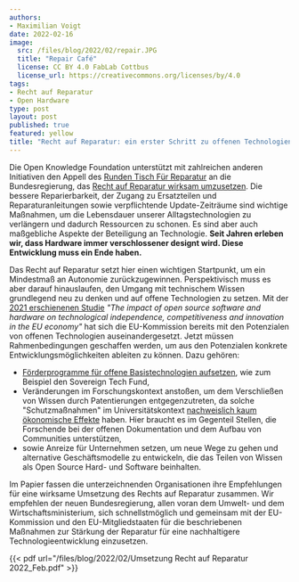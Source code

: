 ```yaml
---
authors:
- Maximilian Voigt
date: 2022-02-16
image:
  src: /files/blog/2022/02/repair.JPG
  title: "Repair Café"
  license: CC BY 4.0 FabLab Cottbus
  license_url: https://creativecommons.org/licenses/by/4.0
tags:
- Recht auf Reparatur
- Open Hardware
type: post
layout: post
published: true
featured: yellow
title: "Recht auf Reparatur: ein erster Schritt zu offenen Technologien"
---
```

Die Open Knowledge Foundation unterstützt mit zahlreichen anderen Initiativen den Appell des [Runden Tisch Für Reparatur](https://runder-tisch-reparatur.de/) an die Bundesregierung, das [Recht auf Reparatur wirksam umzusetzen](https://netzpolitik.org/2022/recht-auf-reparatur-die-ampel-wartet-auf-bruessel/). Die bessere Reparierbarkeit, der Zugang zu Ersatzteilen und Reparaturanleitungen sowie verpflichtende Update-Zeiträume sind wichtige Maßnahmen, um die Lebensdauer unserer Alltagstechnologien zu verlängern und dadurch Ressourcen zu schonen. Es sind aber auch maßgebliche Aspekte der Beteiligung an Technologie. **Seit Jahren erleben wir, dass Hardware immer verschlossener designt wird. Diese Entwicklung muss ein Ende haben.**

Das Recht auf Reparatur setzt hier einen wichtigen Startpunkt, um ein Mindestmaß an Autonomie zurückzugewinnen. Perspektivisch muss es aber darauf hinauslaufen, den Umgang mit technischem Wissen grundlegend neu zu denken und auf offene Technologien zu setzen. Mit der [2021 erschienenen Studie](https://digital-strategy.ec.europa.eu/en/library/study-about-impact-open-source-software-and-hardware-technological-independence-competitiveness-and) *"The impact of open source software and hardware on technological independence, competitiveness and innovation in the EU economy"* hat sich die EU-Kommission bereits mit den Potenzialen von offenen Technologien auseinandergesetzt. Jetzt müssen Rahmenbedingungen geschaffen werden, um aus den Potenzialen konkrete Entwicklungsmöglichkeiten ableiten zu können. Dazu gehören:
* [Förderprogramme für offene Basistechnologien aufsetzen](https://okfn.de/blog/2021/11/stf-publikation-machbarkeitsstudie/), wie zum Beispiel den Sovereign Tech Fund,
* Veränderungen im Forschungskontext anstoßen, um dem Verschließen von Wissen durch Patentierungen entgegenzutreten, da solche "Schutzmaßnahmen" im Universitätskontext [nachweislich kaum ökonomische Effekte](https://m.tagesspiegel.de/wissen/unis-in-berlin-pleite-mit-patenten/8211952.html) haben. Hier braucht es im Gegenteil Stellen, die Forschende bei der offenen Dokumentation und dem Aufbau von Communities unterstützen,
* sowie Anreize für Unternehmen setzen, um neue Wege zu gehen und alternative Geschäftsmodelle zu entwickeln, die das Teilen von Wissen als Open Source Hard- und Software beinhalten.

Im Papier fassen die unterzeichnenden Organisationen ihre Empfehlungen für eine wirksame Umsetzung des Rechts auf Reparatur zusammen. Wir empfehlen der neuen Bundesregierung, allen voran dem Umwelt- und dem Wirtschaftsministerium, sich schnellstmöglich und gemeinsam mit der EU-Kommission und den EU-Mitgliedstaaten für die beschriebenen Maßnahmen zur Stärkung der Reparatur für eine nachhaltigere Technologieentwicklung einzusetzen.

{{< pdf url="/files/blog/2022/02/Umsetzung Recht auf Reparatur 2022_Feb.pdf" >}}
